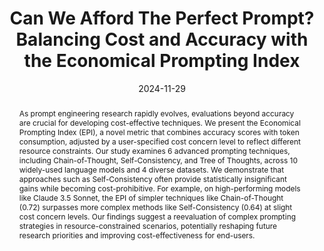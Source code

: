 ---
title: 'Can We Afford The Perfect Prompt? Balancing Cost and Accuracy with the Economical Prompting Index'
authors:
- Jing Han Sun
- Ali Emami
date: '2024-11-29'
publishDate: '2024-11-29T00:00:00Z'
publication_types:
- '1'
abstract: 'As prompt engineering research rapidly evolves, evaluations beyond accuracy are crucial for developing cost-effective techniques. We present the Economical Prompting Index (EPI), a novel metric that combines accuracy scores with token consumption, adjusted by a user-specified cost concern level to reflect different resource constraints. Our study examines 6 advanced prompting techniques, including Chain-of-Thought, Self-Consistency, and Tree of Thoughts, across 10 widely-used language models and 4 diverse datasets. We demonstrate that approaches such as Self-Consistency often provide statistically insignificant gains while becoming cost-prohibitive. For example, on high-performing models like Claude 3.5 Sonnet, the EPI of simpler techniques like Chain-of-Thought (0.72) surpasses more complex methods like Self-Consistency (0.64) at slight cost concern levels. Our findings suggest a reevaluation of complex prompting strategies in resource-constrained scenarios, potentially reshaping future research priorities and improving cost-effectiveness for end-users.'
publication: '*The 31st International Conference on Computational Linguistics (COLING 2025)***'
#publication_short: 'COLING 2025'
links:
- name: ArXiv
  url: https://arxiv.org/abs/2412.01690
  name: Code
  url: https://github.com/tm21cy/EconomicalPromptingIndex
  name: ACL Anthology (TBH)
  url:
---